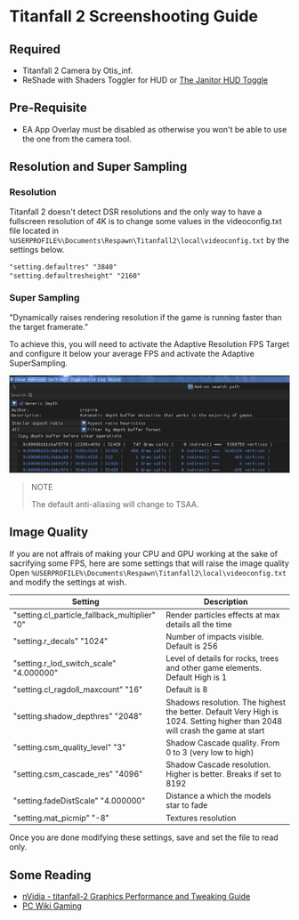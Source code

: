 # Titanfall 2 Screenshooting Guide

## Required
* Titanfall 2 Camera by Otis_inf.
* ReShade with Shaders Toggler for HUD or [The Janitor HUD Toggle](http://www.moddb.com/games/titanfall-2/downloads/toggle-hud5)

## Pre-Requisite
* EA App Overlay must be disabled as otherwise you won't be able to use the one from the camera tool.

## Resolution and Super Sampling
### Resolution 
Titanfall 2 doesn't detect DSR resolutions and the only way to have a fullscreen resolution of 4K is to change some values in the videoconfig.txt file located in `%USERPROFILE%\Documents\Respawn\Titanfall2\local\videoconfig.txt` by the settings below.
```
"setting.defaultres" "3840"
"setting.defaultresheight" "2160"
```
### Super Sampling
"Dynamically raises rendering resolution if the game is running faster than the target framerate."

To achieve this, you will need to activate the Adaptive Resolution FPS Target and configure it below your average FPS and activate the Adaptive SuperSampling.

![image](/assets/images/TF2-Guides.png)
>NOTE
>
>The default anti-aliasing will change to TSAA.


## Image Quality

If you are not affrais of making your CPU and GPU working at the sake of sacrifying some FPS, here are some settings that will raise the image quality
Open `%USERPROFILE%\Documents\Respawn\Titanfall2\local\videoconfig.txt` and modify the settings at wish.

| Setting | Description |
| ------- | ----------- |
| "setting.cl_particle_fallback_multiplier"        "0" |Render particles effects at max details all the time|
| "setting.r_decals"        "1024"|  Number of impacts visible. Default is 256 |             
| "setting.r_lod_switch_scale"        "4.000000"|Level of details for rocks, trees and other game elements. Default High is 1|
| "setting.cl_ragdoll_maxcount"        "16"|Default is 8|
| "setting.shadow_depthres"        "2048"|Shadows resolution. The highest the better. Default Very High is 1024. Setting higher than 2048 will crash the game at start|
| "setting.csm_quality_level"        "3"|Shadow Cascade quality. From 0 to 3 (very low to high)|
| "setting.csm_cascade_res"        "4096"|Shadow Cascade resolution. Higher is better. Breaks if set to 8192|
| "setting.fadeDistScale"        "4.000000"|Distance a which the models star to fade|
| "setting.mat_picmip" "-8"| Textures resolution|

Once you are done modifying these settings, save and set the file to read only.

## Some Reading
* [nVidia - titanfall-2 Graphics Performance and Tweaking Guide](https://www.nvidia.com/en-us/geforce/guides/gfecnt/titanfall-2-graphics-performance-and-tweaking-guide/)
* [PC Wiki Gaming](https://www.pcgamingwiki.com/wiki/Titanfall_2)
